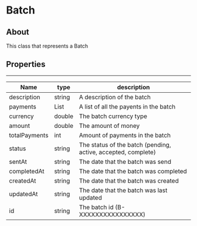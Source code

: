 # **Batch**

## About
This class that represents a Batch

## **Properties**
---

Name | type | description | 
---|---|---
description | string | A description of the batch
payments | List<Payment> | A list of all the payents in the batch
currency | double | The batch currency type
amount | double | The amount of money
totalPayments | int  | Amount of payments in the batch
status | string | The status of the batch (pending, active, accepted, complete)
sentAt | string | The date that the batch was send
completedAt | string | The date that the batch was completed
createdAt | string | The date that the batch was created
updatedAt | string | The date that the batch was last updated
id | string | The batch id (B-XXXXXXXXXXXXXXXX)




 